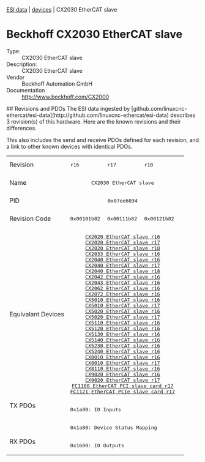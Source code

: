 <div class="nav"><a href="/esi-data">ESI data</a> | <a href="/esi-data/devices">devices</a> | CX2030 EtherCAT slave</div>

#  Beckhoff CX2030 EtherCAT slave

<dl>
  <dt>Type:</dt><dd>CX2030 EtherCAT slave</dd>
  <dt>Description:</dt><dd>CX2030 EtherCAT slave</dd>
  <dt>Vendor</dt><dd>Beckhoff Automation GmbH</dd>
  <dt>Documentation</dt><dd><a href="http://www.beckhoff.com/CX2000">http://www.beckhoff.com/CX2000</a></dd>
</dl>
## Revisions and PDOs
The ESI data ingested by [github.com/linuxcnc-ethercat/esi-data](http://github.com/linuxcnc-ethercat/esi-data) describes 3 revision(s) of this hardware.  Here are the known revisions and their differences.

This also includes the send and receive PDOs defined for each revision, and a link to other known devices with identical PDOs.

<table>
<tr >
<td class="first">Revision</td>
<td ><pre>r16</pre></td>
<td ><pre>r17</pre></td>
<td ><pre>r18</pre></td>
</tr>
<tr >
<td class="first">Name</td>
<td  colspan=3 align="center"><pre>CX2030 EtherCAT slave</pre></td>
</tr>
<tr >
<td class="first">PID</td>
<td  colspan=3 align="center"><pre>0x07ee6034</pre></td>
</tr>
<tr >
<td class="first">Revision Code</td>
<td ><pre>0x00101b82</pre></td>
<td ><pre>0x00111b82</pre></td>
<td ><pre>0x00121b82</pre></td>
</tr>
<tr >
<td class="first">Equivalant Devices</td>
<td  colspan=3 align="center"><pre><a href="CX2020+EtherCAT+slave">CX2020 EtherCAT slave r16</a><br/><a href="CX2020+EtherCAT+slave">CX2020 EtherCAT slave r17</a><br/><a href="CX2020+EtherCAT+slave">CX2020 EtherCAT slave r18</a><br/><a href="CX2033+EtherCAT+slave">CX2033 EtherCAT slave r16</a><br/><a href="CX2040+EtherCAT+slave">CX2040 EtherCAT slave r16</a><br/><a href="CX2040+EtherCAT+slave">CX2040 EtherCAT slave r17</a><br/><a href="CX2040+EtherCAT+slave">CX2040 EtherCAT slave r18</a><br/><a href="CX2042+EtherCAT+slave">CX2042 EtherCAT slave r16</a><br/><a href="CX2043+EtherCAT+slave">CX2043 EtherCAT slave r16</a><br/><a href="CX2062+EtherCAT+slave">CX2062 EtherCAT slave r16</a><br/><a href="CX2072+EtherCAT+slave">CX2072 EtherCAT slave r16</a><br/><a href="CX5010+EtherCAT+slave">CX5010 EtherCAT slave r16</a><br/><a href="CX5010+EtherCAT+slave">CX5010 EtherCAT slave r17</a><br/><a href="CX5020+EtherCAT+slave">CX5020 EtherCAT slave r16</a><br/><a href="CX5020+EtherCAT+slave">CX5020 EtherCAT slave r17</a><br/><a href="CX5110+EtherCAT+slave">CX5110 EtherCAT slave r16</a><br/><a href="CX5120+EtherCAT+slave">CX5120 EtherCAT slave r16</a><br/><a href="CX5130+EtherCAT+slave">CX5130 EtherCAT slave r16</a><br/><a href="CX5140+EtherCAT+slave">CX5140 EtherCAT slave r16</a><br/><a href="CX5230+EtherCAT+slave">CX5230 EtherCAT slave r16</a><br/><a href="CX5240+EtherCAT+slave">CX5240 EtherCAT slave r16</a><br/><a href="CX8010+EtherCAT+slave">CX8010 EtherCAT slave r16</a><br/><a href="CX8010+EtherCAT+slave">CX8010 EtherCAT slave r17</a><br/><a href="CX8110+EtherCAT+slave">CX8110 EtherCAT slave r16</a><br/><a href="CX9020+EtherCAT+slave">CX9020 EtherCAT slave r16</a><br/><a href="CX9020+EtherCAT+slave">CX9020 EtherCAT slave r17</a><br/><a href="FC1100+EtherCAT+PCI+slave+card">FC1100 EtherCAT PCI slave card r17</a><br/><a href="FC1121+EtherCAT+PCIe+slave+card">FC1121 EtherCAT PCIe slave card r17</a></pre></td>
</tr>
<tr class="txpdo pdosection">
<td class="first" rowspan=2 valign=top>TX PDOs</td>
<td colspan=3 align="left"><pre>0x1a00: IO Inputs</pre></td>
<td></td>
</tr>
<tr class="txpdo pdosection">
<td  colspan=3 align="left"><pre>0x1a80: Device Status Mapping</pre></td>
</tr>
<tr class="rxpdo pdosection">
<td class="first" rowspan=1 valign=top>RX PDOs</td>
<td colspan=3 align="left"><pre>0x1600: IO Outputs</pre></td>
<td></td>
</tr>
</table>
